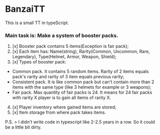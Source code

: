 # BanzaiTT

This is a small TT in typeScript.

### Main task is: Make a system of booster packs.

1. [x] Booster pack contains 5 items(Exception is fair pack);
2. [x] Each item has: Name(string), Rarity(Common, Uncommon, Rare, Legendary), Type(Helmet, Armor, Weapon, Shield);
3. [x] Types of booster pack: 
  - Common pack. It contains 5 random items. Rarity of 2 items equals pack's rarity and rarity of 3 item equals previous rarity;
  - Consistent pack. It is like common pack but can't contain more than 2 items with the same type (like 3 helmets for example or 3 weapons);
  - Fair pack. Max quantity of fair packs is 24. It means for 24 fair packs with rarity X player is to gain all items of rarity X.
4. [x] Player inventory where gained items are stored;
5. [x] Item storage from where pack takes items.

P.S. > I didn't write code in typescript like 2-2.5 years in a row. So it could be a little bit dirty.
